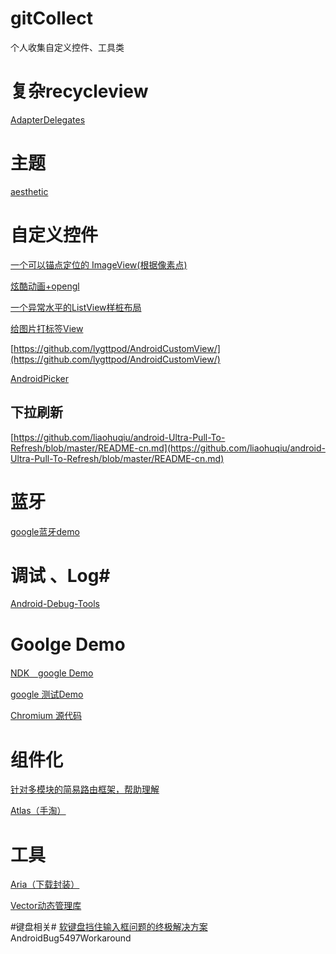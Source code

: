 # gitCollect
个人收集自定义控件、工具类

#  复杂recycleview  #
[AdapterDelegates](https://github.com/sockeqwe/AdapterDelegates/)

# 主题 #
[aesthetic](https://github.com/afollestad/aesthetic/)

# 自定义控件 #

[一个可以锚点定位的 ImageView(根据像素点)](https://github.com/jcodeing/AnchorImageView/)

[炫酷动画+opengl](https://github.com/gplibs/android-magic-surface-view-sample/)

[一个异常水平的ListView样桩布局](https://github.com/xmuSistone/android-pile-layout/)

[给图片打标签View](https://github.com/saiwu-bigkoo/Android-PictureTagView/)

[https://github.com/lygttpod/AndroidCustomView/](https://github.com/lygttpod/AndroidCustomView/)

[AndroidPicker](https://github.com/gzu-liyujiang/AndroidPicker/)


## 下拉刷新 ##
 [https://github.com/liaohuqiu/android-Ultra-Pull-To-Refresh/blob/master/README-cn.md](https://github.com/liaohuqiu/android-Ultra-Pull-To-Refresh/blob/master/README-cn.md)

# 蓝牙 #
[google蓝牙demo](https://github.com/jcodeing/AnchorImageView/)


# 调试 、Log#
[Android-Debug-Tools](https://github.com/RaoWei/Android-Debug-Tools/)

# Goolge Demo #
[NDK　google Demo](https://github.com/googlesamples/android-ndk/)

[google 测试Demo](https://github.com/googlesamples/android-testing/)

[Chromium 源代码](https://github.com/JackyAndroid/AndroidChromium/)

# 组件化 #

[针对多模块的简易路由框架，帮助理解](https://github.com/ms-liu/AndroidRemoteDemo/)

[Atlas（手淘）](https://github.com/alibaba/atlas/tree/master)

# 工具 #
[Aria（下载封装）](https://github.com/AriaLyy/Aria/) 

[Vector动态管理库](https://github.com/harjot-oberai/VectorMaster)

#键盘相关#
[软键盘挡住输入框问题的终极解决方案](https://juejin.im/entry/5a261ab8f265da43085de095?utm_source=gold_browser_extension)AndroidBug5497Workaround
